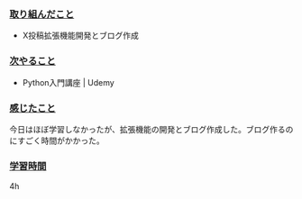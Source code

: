 ### <u>取り組んだこと</u>
- X投稿拡張機能開発とブログ作成

### <u>次やること</u>
- Python入門講座 | Udemy

### <u>感じたこと</u>
今日はほぼ学習しなかったが、拡張機能の開発とブログ作成した。ブログ作るのにすごく時間がかかった。

### <u>学習時間</u>
4h